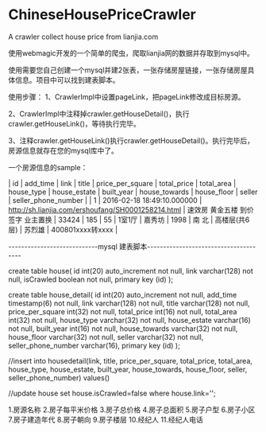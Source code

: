# ChineseHousePriceCrawler
A crawler collect house price from lianjia.com

使用webmagic开发的一个简单的爬虫，爬取lianjia网的数据并存取到mysql中。

使用需要您自己创建一个mysql并建2张表，一张存储房屋链接，一张存储房屋具体信息。项目中可以找到建表脚本。

使用步骤：
1、CrawlerImpl中设置pageLink，把pageLink修改成目标房源。

2、CrawlerImpl中注释掉crawler.getHouseDetail()，执行crawler.getHouseLink()，等待执行完毕。

3、注释crawler.getHouseLink()执行crawler.getHouseDetail()。执行完毕后，房源信息就存在您的mysql库中了。

一个房源信息的sample：

| id | add_time                   | link       										   | title      							| price_per_square | total_price | total_area | house_type | house_estate            | built_year | house_towards | house_floor         | seller    | seller_phone_number |
|  1 | 2016-02-18 18:49:10.000000 | http://sh.lianjia.com/ershoufang/SH0001258214.html | 速效房 黄金五楼 到价签字 业主置换      |            33424 |         185 |         55 | 1室1厅     | 嘉秀坊            		 |       1998 | 南 北         | 高楼层(共6层)       | 苏烈雄    | 400801xxxx转xxxx    |




----------------------------mysql 建表脚本--------------------------------------

create table house(
	id int(20) auto_increment not null,
	link varchar(128) not null,
	isCrawled boolean not null,
	primary key (id)
);

create table house_detail(
	id int(20) auto_increment not null,
	add_time timestamp(6) not null,
	link varchar(128) not null,
	title varchar(128) not null,
	price_per_square int(32) not null,
	total_price int(16) not null,
	total_area int(32) not null,
	house_type varchar(32) not null,
	house_estate varchar(16) not null,
	built_year int(16) not null,
	house_towards varchar(32) not null,
	house_floor varchar(32) not null,
	seller varchar(32) not null,
	seller_phone_number varchar(16),
	primary key (id)
);

//insert into housedetail(link, title, price_per_square, total_price, total_area, house_type, house_estate, built_year, house_towards, house_floor, seller, seller_phone_number) values() 

//update house set house.isCrawled=false where house.link='';
	
1.房源名称
2.房子每平米价格
3.房子总价格
4.房子总面积
5.房子户型
6.房子小区
7.房子建造年代
8.房子朝向
9.房子楼层
10.经纪人
11.经纪人电话